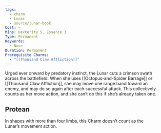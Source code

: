 ```yaml
---
tags:
  - charm
  - Lunar
  - source/lunar-book
Cost: —
Mins: Dexterity 5, Essence 3
Type: Permanent
Keywords:
  - None
Duration: Permanent
Prerequisite Charms:
  - "[[Thousand Claw Affliction]]"
---
```

Urged ever onward by predatory instinct, the Lunar cuts a crimson swath across the battlefield. When she uses [[Octopus-and-Spider Barrage]] or [[Thousand Claw Affliction]], she may move one range band toward an enemy, and may do so again after each successful attack. This collectively counts as her move action, and she can’t do this if she’s already taken one. 
## Protean 

In shapes with more than four limbs, this Charm doesn’t count as the Lunar’s movement action.
